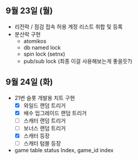 
## 9월 23일 (월)

- 리전락 / 점검 접속 허용 계정 리스트 취합 및 등록
- 분산락 구현
	- atomikos
	- db named lock
	- spin lock (setnx)
	- pub/sub lock (최종 이걸 사용해보는게 좋을듯?)


## 9월 24일 (화)

- 21번 슬롯 개발용 치트 구현
	- [x] 와일드 랜덤 트리거
	- [x] 배수 업그레이드 랜덤 트리거
	- [ ] 스캐터 랜덤 트리거
	- [ ] 보너스 랜덤 트리거
	- [x] 스캐터 등장
	- [ ] 스캐터 텀블 등장
- game table status Index, game_id index